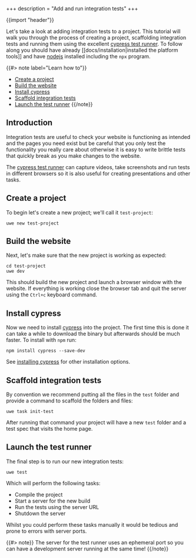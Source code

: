 +++
description = "Add and run integration tests"
+++

{{import "header"}}

Let's take a look at adding integration tests to a project. This tutorial will walk you through the process of creating a project, scaffolding integration tests and running them using the excellent [cypress test runner][cypress]. To follow along you should have already [[docs/installation|installed the platform tools]] and have [nodejs][] installed including the `npx` program.

{{#> note label="Learn how to"}}
* [Create a project](#create-a-project)
* [Build the website](#build-the-website)
* [Install cypress](#install-cypress)
* [Scaffold integration tests](#scaffold-integration-tests)
* [Launch the test runner](#launch-the-test-runner)
{{/note}}

## Introduction

Integration tests are useful to check your website is functioning as intended and the pages you need exist but be careful that you only test the functionality you really care about otherwise it is easy to write brittle tests that quickly break as you make changes to the website. 

The [cypress test runner][cypress] can capture videos, take screenshots and run tests in different browsers so it is also useful for creating presentations and other tasks.

## Create a project

To begin let's create a new project; we'll call it `test-project`:

```
uwe new test-project
```

## Build the website

Next, let's make sure that the new project is working as expected:

```
cd test-project
uwe dev
```

This should build the new project and launch a browser window with the website. If everything is working close the browser tab and quit the server using the `Ctrl+c` keyboard command. 

## Install cypress

Now we need to install [cypress][] into the project. The first time this is done it can take a while to download the binary but afterwards should be much faster. To install with `npm` run:

```
npm install cypress --save-dev
```

See [installing cypress][] for other installation options.

## Scaffold integration tests

By convention we recommend putting all the files in the `test` folder and provide a command to scaffold the folders and files:

```
uwe task init-test
```

After running that command your project will have a new `test` folder and a test spec that visits the home page.

## Launch the test runner

The final step is to run our new integration tests:

```
uwe test
```

Which will perform the following tasks:

* Compile the project
* Start a server for the new build
* Run the tests using the server URL
* Shutdown the server

Whilst you could perform these tasks manually it would be tedious and prone to errors with server ports.

{{#> note}}
The server for the test runner uses an ephemeral port so you can have a development server running at the same time!
{{/note}}

[cypress]: https://www.cypress.io/
[installing cypress]: https://docs.cypress.io/guides/getting-started/installing-cypress.html
[nodejs]: https://nodejs.org
